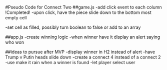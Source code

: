 #Pseudo Code for Connect Two
##game.js
-add click event to each column
!Completed!
-upon click, have the piece slide down to the bottom most empty cell

-set cell as filled, possibly turn boolean to false or add to an array

##app.js
-create winning logic
-when winner have it display an alert saying who won

##ideas to pursue after MVP
-display winner in H2 instead of alert
-have Trump v Putin heads slide down
-create a connect 4 instead of a connect 2
-use make it rain when a winner is found
-let player select user
